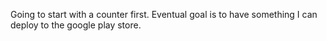 Going to start with a counter first.
Eventual goal is to have something I can deploy to the google play store.